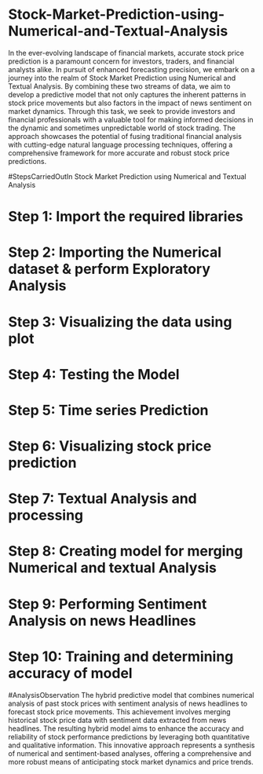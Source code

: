 # Stock-Market-Prediction-using-Numerical-and-Textual-Analysis

In the ever-evolving landscape of financial markets, accurate stock price prediction is a paramount concern for investors, traders, and financial analysts alike. In pursuit of enhanced forecasting precision, we embark on a journey into the realm of Stock Market Prediction using Numerical and Textual Analysis. By combining these two streams of data, we aim to develop a predictive model that not only captures the inherent patterns in stock price movements but also factors in the impact of news sentiment on market dynamics. Through this task, we seek to provide investors and financial professionals with a valuable tool for making informed decisions in the dynamic and sometimes unpredictable world of stock trading. The approach showcases the potential of fusing traditional financial analysis with cutting-edge natural language processing techniques, offering a comprehensive framework for more accurate and robust stock price predictions.

#StepsCarriedOutIn Stock Market Prediction using Numerical and Textual Analysis
# Step 1: Import the required libraries
# Step 2: Importing the Numerical dataset & perform Exploratory Analysis
# Step 3: Visualizing the data using plot
# Step 4: Testing the Model
# Step 5: Time series Prediction
# Step 6: Visualizing stock price prediction
# Step 7: Textual Analysis and processing
# Step 8: Creating model for merging Numerical and textual Analysis
# Step 9: Performing Sentiment Analysis on news Headlines
# Step 10: Training and determining accuracy of model

#AnalysisObservation
The hybrid predictive model that combines numerical analysis of past stock prices with sentiment analysis of news headlines to forecast stock price movements. This achievement involves merging historical stock price data with sentiment data extracted from news headlines. The resulting hybrid model aims to enhance the accuracy and reliability of stock performance predictions by leveraging both quantitative and qualitative information. This innovative approach represents a synthesis of numerical and sentiment-based analyses, offering a comprehensive and more robust means of anticipating stock market dynamics and price trends.


